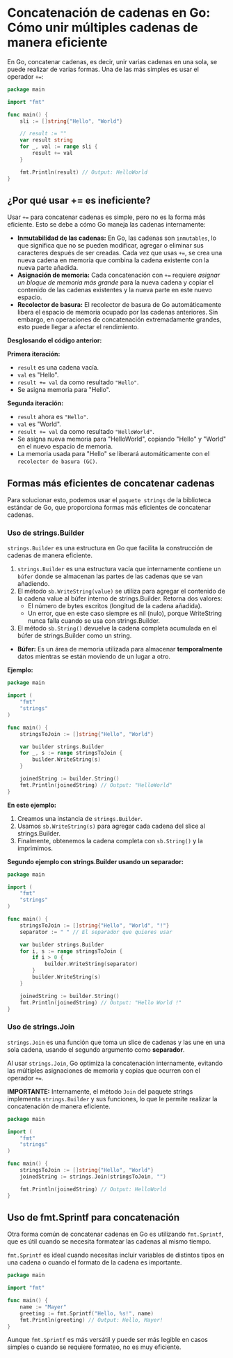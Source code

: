 # Concatenación de cadenas en Go: Cómo unir múltiples cadenas de manera eficiente

En Go, concatenar cadenas, es decir, unir varias cadenas en una sola, se puede realizar de varias formas. Una de las más simples es usar el operador `+=`:

```go
package main

import "fmt"

func main() {
	sli := []string{"Hello", "World"}

    // result := ""
	var result string
	for _, val := range sli {
		result += val
	}

	fmt.Println(result) // Output: HelloWorld
}
```

## ¿Por qué usar += es ineficiente?

Usar `+=` para concatenar cadenas es simple, pero no es la forma más eficiente. Esto se debe a cómo Go maneja las cadenas internamente:

- **Inmutabilidad de las cadenas:** En Go, las cadenas son `inmutables`, lo que significa que no se pueden modificar, agregar o eliminar sus caracteres después de ser creadas. Cada vez que usas `+=`, se crea una nueva cadena en memoria que combina la cadena existente con la nueva parte añadida.
- **Asignación de memoria:** Cada concatenación con `+=` requiere _asignar un bloque de memoria más grande_ para la nueva cadena y copiar el contenido de las cadenas existentes y la nueva parte en este nuevo espacio.
- **Recolector de basura:** El recolector de basura de Go automáticamente libera el espacio de memoria ocupado por las cadenas anteriores. Sin embargo, en operaciones de concatenación extremadamente grandes, esto puede llegar a afectar el rendimiento.

**Desglosando el código anterior:**

**Primera iteración:**

- `result` es una cadena vacía.
- `val` es "Hello".
- `result += val` da como resultado `"Hello"`.
- Se asigna memoria para "Hello".

**Segunda iteración:**

- `result` ahora es `"Hello"`.
- `val` es "World".
- `result += val` da como resultado `"HelloWorld"`.
- Se asigna nueva memoria para "HelloWorld", copiando "Hello" y "World" en el nuevo espacio de memoria.
- La memoria usada para "Hello" se liberará automáticamente con el `recolector de basura (GC)`.

## Formas más eficientes de concatenar cadenas

Para solucionar esto, podemos usar el `paquete strings` de la biblioteca estándar de Go, que proporciona formas más eficientes de concatenar cadenas.

### Uso de strings.Builder

`strings.Builder` es una estructura en Go que facilita la construcción de cadenas de manera eficiente.

1. `strings.Builder` es una estructura vacía que internamente contiene un `búfer` donde se almacenan las partes de las cadenas que se van añadiendo.
2. El método `sb.WriteString(value)` se utiliza para agregar el contenido de la cadena value al búfer interno de strings.Builder. Retorna dos valores:
   - El número de bytes escritos (longitud de la cadena añadida).
   - Un error, que en este caso siempre es nil (nulo), porque WriteString nunca falla cuando se usa con strings.Builder.
3. El método `sb.String()` devuelve la cadena completa acumulada en el búfer de strings.Builder como un string.

- **Búfer:** Es un área de memoria utilizada para almacenar **temporalmente** datos mientras se están moviendo de un lugar a otro.

**Ejemplo:**

```go
package main

import (
	"fmt"
	"strings"
)

func main() {
	stringsToJoin := []string{"Hello", "World"}

	var builder strings.Builder
	for _, s := range stringsToJoin {
		builder.WriteString(s)
	}

	joinedString := builder.String()
	fmt.Println(joinedString) // Output: "HelloWorld"
}
```

**En este ejemplo:**

1. Creamos una instancia de `strings.Builder`.
2. Usamos `sb.WriteString(s)` para agregar cada cadena del slice al strings.Builder.
3. Finalmente, obtenemos la cadena completa con `sb.String()` y la imprimimos.

**Segundo ejemplo con strings.Builder usando un separador:**

```go
package main

import (
	"fmt"
	"strings"
)

func main() {
	stringsToJoin := []string{"Hello", "World", "!"}
	separator := " " // El separador que quieres usar

	var builder strings.Builder
	for i, s := range stringsToJoin {
		if i > 0 {
			builder.WriteString(separator)
		}
		builder.WriteString(s)
	}

	joinedString := builder.String()
	fmt.Println(joinedString) // Output: "Hello World !"
}
```

### Uso de strings.Join

`strings.Join` es una función que toma un slice de cadenas y las une en una sola cadena, usando el segundo argumento como **separador**.

Al usar `strings.Join`, Go optimiza la concatenación internamente, evitando las múltiples asignaciones de memoria y copias que ocurren con el operador `+=`.

**IMPORTANTE:** Internamente, el método `Join` del paquete strings implementa `strings.Builder` y sus funciones, lo que le permite realizar la concatenación de manera eficiente.

```go
package main

import (
	"fmt"
	"strings"
)

func main() {
	stringsToJoin := []string{"Hello", "World"}
	joinedString := strings.Join(stringsToJoin, "")

	fmt.Println(joinedString) // Output: HelloWorld
}
```

## Uso de fmt.Sprintf para concatenación

Otra forma común de concatenar cadenas en Go es utilizando `fmt.Sprintf`, que es útil cuando se necesita formatear las cadenas al mismo tiempo.

`fmt.Sprintf` es ideal cuando necesitas incluir variables de distintos tipos en una cadena o cuando el formato de la cadena es importante.

```go
package main

import "fmt"

func main() {
    name := "Mayer"
    greeting := fmt.Sprintf("Hello, %s!", name)
    fmt.Println(greeting) // Output: Hello, Mayer!
}
```

Aunque `fmt.Sprintf` es más versátil y puede ser más legible en casos simples o cuando se requiere formateo, no es muy eficiente.
